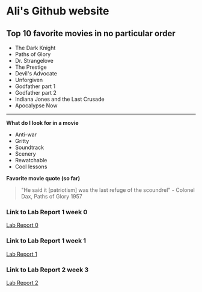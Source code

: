 # Ali's Github website

## Top 10 favorite movies in no particular order 
- The Dark Knight 
- Paths of Glory
- Dr. Strangelove 
- The Prestige 
- Devil's Advocate  
- Unforgiven 
- Godfather part 1 
- Godfather part 2
- Indiana Jones and the Last Crusade
- Apocalypse Now 

---

**What do I look for in a movie**
- Anti-war 
- Gritty 
- Soundtrack 
- Scenery 
- Rewatchable 
- Cool lessons

**Favorite movie quote (so far)** 
>"He said it [patriotism] was the last refuge of the scoundrel" 
> \- Colonel Dax, Paths of Glory 1957

### **Link to Lab Report 1 week 0**
[Lab Report 0](lab-report-1-week-0.html)


### **Link to Lab Report 1 week 1**
[Lab Report 1](lab-report-1-week-1.html)

### **Link to Lab Report 2 week 3**
[Lab Report 2](lab-report-2-week-3.html)
